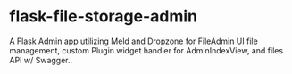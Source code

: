 # flask-file-storage-admin
A Flask Admin app utilizing Meld and Dropzone for FileAdmin UI file management, custom Plugin widget handler for AdminIndexView, and files API w/ Swagger..
